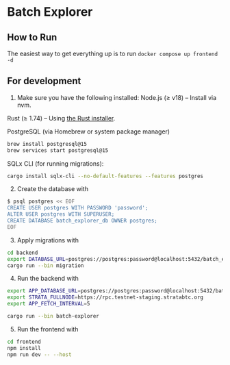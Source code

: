 # Batch Explorer

## How to Run

The easiest way to get everything up is to run
`docker compose up frontend -d`

## For development

1. Make sure you have the following installed:
Node.js (≥ v18) – Install via nvm.

Rust (≥ 1.74) – Using [the Rust installer](https://rustup.rs).

PostgreSQL (via Homebrew or system package manager)

```sh
brew install postgresql@15
brew services start postgresql@15
```

SQLx CLI (for running migrations):

```sh
cargo install sqlx-cli --no-default-features --features postgres
```

2. Create the database with

```sh
$ psql postgres << EOF
CREATE USER postgres WITH PASSWORD 'password';
ALTER USER postgres WITH SUPERUSER;
CREATE DATABASE batch_explorer_db OWNER postgres;
EOF
```

3. Apply migrations with

```sh
cd backend
export DATABASE_URL=postgres://postgres:password@localhost:5432/batch_explorer_db
cargo run --bin migration
```

4. Run the backend with

```sh
export APP_DATABASE_URL=postgres://postgres:password@localhost:5432/batch_explorer_db
export STRATA_FULLNODE=https://rpc.testnet-staging.stratabtc.org
export APP_FETCH_INTERVAL=5

cargo run --bin batch-explorer
```

5. Run the frontend with

```sh
cd frontend
npm install
npm run dev -- --host
```
